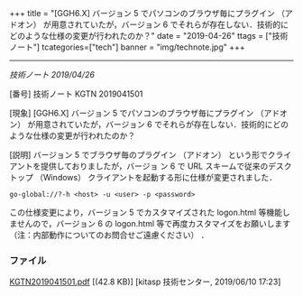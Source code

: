 +++
title = "[GGH6.X] バージョン 5 でパソコンのブラウザ毎にプラグイン （アドオン） が用意されていたが，バージョン 6 でそれらが存在しない．技術的にどのような仕様の変更が行われたのか？"
date = "2019-04-26"
ttags = ["技術ノート"]
tcategories=["tech"]
banner = "img/technote.jpg"
+++

---------------------------------------------------------------------------------------------------------------------------------------------------------------------------

*技術ノート
2019/04/26*


[番号]
技術ノート KGTN 2019041501

[現象]
[GGH6.X] バージョン 5 でパソコンのブラウザ毎にプラグイン （アドオン）
が用意されていたが，バージョン 6
でそれらが存在しない．技術的にどのような仕様の変更が行われたのか？

[説明]
バージョン 5 でブラウザ毎のプラグイン （アドオン）
という形でクライアントを提供しておりましたが，バージョ ン 6 で URL
スキームで従来のデスクトップ （Windows）
クライアントを起動する形に仕様が変更されました．

    go-global://?-h <host> -u <user> -p <password>

この仕様変更により，バージョン 5 でカスタマイズされた logon.html
等機能しませんので，バージョン 6 の logon.html
等で再度カスタマイズをお願いします
（注：内部動作についてのお問合せご遠慮ください） ．


### ファイル





[KGTN2019041501.pdf](http://techreport.kitasp.net/attachments/download/4258/KGTN2019041501.pdf)
 [(42.8 KB)] [kitasp 技術センター, 2019/06/10
17:23]
